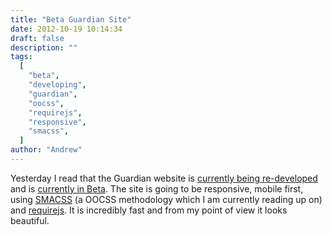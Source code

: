 ```yaml
---
title: "Beta Guardian Site"
date: 2012-10-19 10:14:34
draft: false
description: ""
tags:
  [
    "beta",
    "developing",
    "guardian",
    "oocss",
    "requirejs",
    "responsive",
    "smacss",
  ]
author: "Andrew"
---
```


Yesterday I read that the Guardian website is [currently being re-developed](http://www.guardian.co.uk/help/developer-blog/2012/oct/18/responsive-design-guardian-introduction) and is [currently in Beta](http://beta.guardian.co.uk). The site is going to be responsive, mobile first, using [SMACSS](http://smacss.com/) (a OOCSS methodology which I am currently reading up on) and [requirejs](http://requirejs.org/). It is incredibly fast and from my point of view it looks beautiful.

